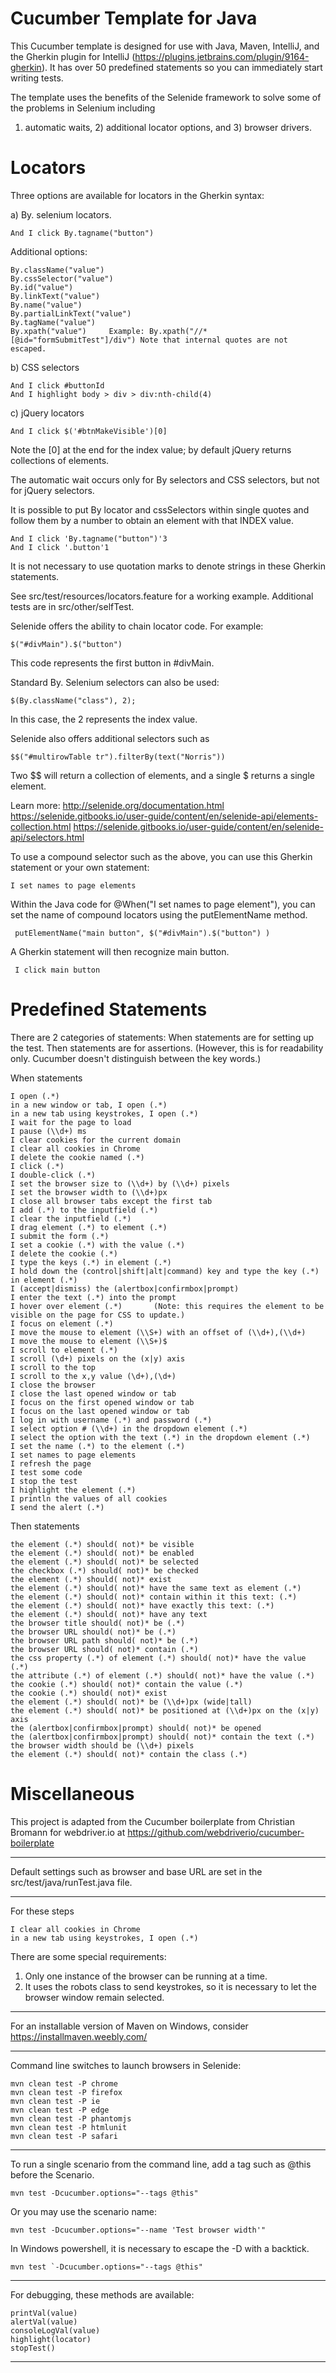 # Cucumber Template for Java
	
This Cucumber template is designed for use with Java, Maven, IntelliJ, and the Gherkin plugin for IntelliJ (https://plugins.jetbrains.com/plugin/9164-gherkin). It has over 50 predefined statements so you can immediately start writing tests.

The template uses the benefits of the Selenide framework to solve some of the problems in Selenium including 
1) automatic waits, 2) additional locator options, and 3) browser drivers.

# Locators
Three options are available for locators in the Gherkin syntax:

a) By. selenium locators.

    And I click By.tagname("button")
 
 Additional options:
 
	By.className("value")
	By.cssSelector("value")
	By.id("value")
	By.linkText("value")
	By.name("value")
	By.partialLinkText("value")
	By.tagName("value")
	By.xpath("value")     Example: By.xpath("//*[@id="formSubmitTest"]/div") Note that internal quotes are not escaped.

b) CSS selectors

    And I click #buttonId
    And I highlight body > div > div:nth-child(4)
    
c) jQuery locators
    
    And I click $('#btnMakeVisible')[0]
Note the [0] at the end for the index value; by default jQuery returns collections of elements.

The automatic wait occurs only for By selectors and CSS selectors, but not for jQuery selectors.

It is possible to put By locator and cssSelectors within single quotes and follow them by a number to obtain an element with that INDEX value.

    And I click 'By.tagname("button")'3
    And I click '.button'1

It is not necessary to use quotation marks to denote strings in these Gherkin statements.

See src/test/resources/locators.feature for a working example. Additional tests are in src/other/selfTest.

Selenide offers the ability to chain locator code. For example:  

    $("#divMain").$("button")

This code represents the first button in #divMain. 

Standard By. Selenium selectors can also be used:

    $(By.className("class"), 2);

In this case, the 2 represents the index value.

Selenide also offers additional selectors such as

    $$("#multirowTable tr").filterBy(text("Norris"))

Two $$ will return a collection of elements, and a single $ returns a single element.

Learn more: 
http://selenide.org/documentation.html
https://selenide.gitbooks.io/user-guide/content/en/selenide-api/elements-collection.html
https://selenide.gitbooks.io/user-guide/content/en/selenide-api/selectors.html


To use a compound selector such as the above, you can use this Gherkin statement or your own statement:

    I set names to page elements
    
Within the Java code for @When("I set names to page element"), you can set the name of compound locators using the putElementName method.

     putElementName("main button", $("#divMain").$("button") )

A Gherkin statement will then recognize main button.

     I click main button     

# Predefined Statements
There are 2 categories of statements:
When statements are for setting up the test. Then statements are for assertions. (However, this is for readability only. Cucumber doesn't distinguish between the key words.)

When statements

    I open (.*)
    in a new window or tab, I open (.*)
    in a new tab using keystrokes, I open (.*)
    I wait for the page to load  
    I pause (\\d+) ms
    I clear cookies for the current domain
    I clear all cookies in Chrome
    I delete the cookie named (.*)
    I click (.*)
    I double-click (.*)
    I set the browser size to (\\d+) by (\\d+) pixels
    I set the browser width to (\\d+)px
    I close all browser tabs except the first tab
    I add (.*) to the inputfield (.*)
    I clear the inputfield (.*)
    I drag element (.*) to element (.*)
    I submit the form (.*)
    I set a cookie (.*) with the value (.*)
    I delete the cookie (.*)
    I type the keys (.*) in element (.*)
    I hold down the (control|shift|alt|command) key and type the key (.*) in element (.*)
    I (accept|dismiss) the (alertbox|confirmbox|prompt)
    I enter the text (.*) into the prompt
    I hover over element (.*)       (Note: this requires the element to be visible on the page for CSS to update.)
    I focus on element (.*)
    I move the mouse to element (\\S+) with an offset of (\\d+),(\\d+)
    I move the mouse to element (\\S+)$
    I scroll to element (.*)
    I scroll (\d+) pixels on the (x|y) axis
    I scroll to the top
    I scroll to the x,y value (\d+),(\d+)
    I close the browser
    I close the last opened window or tab
    I focus on the first opened window or tab
    I focus on the last opened window or tab
    I log in with username (.*) and password (.*)
    I select option # (\\d+) in the dropdown element (.*)
    I select the option with the text (.*) in the dropdown element (.*)
    I set the name (.*) to the element (.*)
    I set names to page elements
    I refresh the page
    I test some code
    I stop the test
    I highlight the element (.*)
    I println the values of all cookies
    I send the alert (.*)

Then statements

    the element (.*) should( not)* be visible
    the element (.*) should( not)* be enabled
    the element (.*) should( not)* be selected
    the checkbox (.*) should( not)* be checked
    the element (.*) should( not)* exist
    the element (.*) should( not)* have the same text as element (.*)
    the element (.*) should( not)* contain within it this text: (.*)
    the element (.*) should( not)* have exactly this text: (.*)
    the element (.*) should( not)* have any text
    the browser title should( not)* be (.*)
    the browser URL should( not)* be (.*)
    the browser URL path should( not)* be (.*)
    the browser URL should( not)* contain (.*)
    the css property (.*) of element (.*) should( not)* have the value (.*)
    the attribute (.*) of element (.*) should( not)* have the value (.*)
    the cookie (.*) should( not)* contain the value (.*)
    the cookie (.*) should( not)* exist
    the element (.*) should( not)* be (\\d+)px (wide|tall)
    the element (.*) should( not)* be positioned at (\\d+)px on the (x|y) axis
    the (alertbox|confirmbox|prompt) should( not)* be opened
    the (alertbox|confirmbox|prompt) should( not)* contain the text (.*)
    the browser width should be (\\d+) pixels
    the element (.*) should( not)* contain the class (.*)

# Miscellaneous

This project is adapted from the Cucumber boilerplate from Christian Bromann for webdriver.io at https://github.com/webdriverio/cucumber-boilerplate

----

Default settings such as browser and base URL are set in the src/test/java/runTest.java file.

----
For these steps

    I clear all cookies in Chrome
    in a new tab using keystrokes, I open (.*)

There are some special requirements:
1) Only one instance of the browser can be running at a time.
2) It uses the robots class to send keystrokes, so it is necessary to let the browser window remain selected.
		
----

For an installable version of Maven on Windows, consider https://installmaven.weebly.com/

----
Command line switches to launch browsers in Selenide:

    mvn clean test -P chrome
    mvn clean test -P firefox
    mvn clean test -P ie
    mvn clean test -P edge
    mvn clean test -P phantomjs
    mvn clean test -P htmlunit
    mvn clean test -P safari
----    
To run a single scenario from the command line, add a tag such as @this before the Scenario.

    mvn test -Dcucumber.options="--tags @this"
    
Or you may use the scenario name:

    mvn test -Dcucumber.options="--name 'Test browser width'"

In Windows powershell, it is necessary to escape the -D with a backtick.

    mvn test `-Dcucumber.options="--tags @this"  
----
For debugging, these methods are available:

    printVal(value)
    alertVal(value)
    consoleLogVal(value)
    highlight(locator)
    stopTest()
    
----


